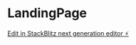 # LandingPage

[Edit in StackBlitz next generation editor ⚡️](https://stackblitz.com/~/github.com/SalomeMosquera/LandingPage)